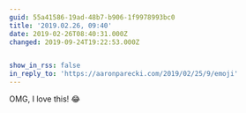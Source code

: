 ```yaml
---
guid: 55a41586-19ad-48b7-b906-1f9978993bc0
title: '2019.02.26, 09:40'
date: 2019-02-26T08:40:31.000Z
changed: 2019-09-24T19:22:53.000Z


show_in_rss: false
in_reply_to: 'https://aaronparecki.com/2019/02/25/9/emoji'
---
```


OMG, I love this! 😂
